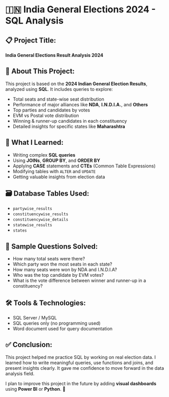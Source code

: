 # 🇮🇳 India General Elections 2024 - SQL Analysis

## 📋 Project Title:
**India General Elections Result Analysis 2024**



## 📌 About This Project:
This project is based on the **2024 Indian General Election Results**, analyzed using **SQL**. It includes queries to explore:

- Total seats and state-wise seat distribution  
- Performance of major alliances like **NDA**, **I.N.D.I.A.**, and **Others**  
- Top parties and candidates by votes  
- EVM vs Postal vote distribution  
- Winning & runner-up candidates in each constituency  
- Detailed insights for specific states like **Maharashtra**



## 🧠 What I Learned:
- Writing complex **SQL queries**
- Using **JOINs**, **GROUP BY**, and **ORDER BY**
- Applying **CASE** statements and **CTEs** (Common Table Expressions)
- Modifying tables with `ALTER` and `UPDATE`
- Getting valuable insights from election data


## 🗃️ Database Tables Used:
- `partywise_results`
- `constituencywise_results`
- `constituencywise_details`
- `statewise_results`
- `states`


## 🧾 Sample Questions Solved:
- How many total seats were there?
- Which party won the most seats in each state?
- How many seats were won by NDA and I.N.D.I.A?
- Who was the top candidate by EVM votes?
- What is the vote difference between winner and runner-up in a constituency?



## 🛠️ Tools & Technologies:
- SQL Server / MySQL
- SQL queries only (no programming used)
- Word document used for query documentation





## ✅ Conclusion:
This project helped me practice SQL by working on real election data. I learned how to write meaningful queries, use functions and joins, and present insights clearly. It gave me confidence to move forward in the data analysis field.

I plan to improve this project in the future by adding **visual dashboards** using **Power BI** or **Python**. 🚀




